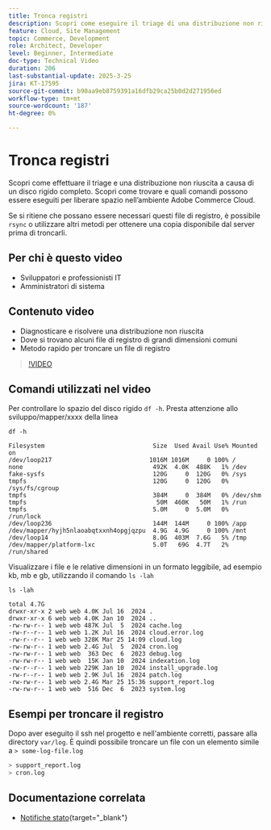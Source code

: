 ```yaml
---
title: Tronca registri
description: Scopri come eseguire il triage di una distribuzione non riuscita a causa di un disco rigido completo troncando i file di registro di grandi dimensioni.
feature: Cloud, Site Management
topic: Commerce, Development
role: Architect, Developer
level: Beginner, Intermediate
doc-type: Technical Video
duration: 206
last-substantial-update: 2025-3-25
jira: KT-17595
source-git-commit: b90aa9eb8759391a16dfb29ca25b0d2d271956ed
workflow-type: tm+mt
source-wordcount: '187'
ht-degree: 0%

---
```


# Tronca registri

Scopri come effettuare il triage e una distribuzione non riuscita a causa di un disco rigido completo. Scopri come trovare e quali comandi possono essere eseguiti per liberare spazio nell’ambiente Adobe Commerce Cloud.

Se si ritiene che possano essere necessari questi file di registro, è possibile `rsync` o utilizzare altri metodi per ottenere una copia disponibile dal server prima di troncarli.

## Per chi è questo video

- Sviluppatori e professionisti IT
- Amministratori di sistema

## Contenuto video

- Diagnosticare e risolvere una distribuzione non riuscita
- Dove si trovano alcuni file di registro di grandi dimensioni comuni
- Metodo rapido per troncare un file di registro

>[!VIDEO](https://video.tv.adobe.com/v/3454572?learn=on)


## Comandi utilizzati nel video

Per controllare lo spazio del disco rigido `df -h`. Presta attenzione allo sviluppo/mapper/xxxx della linea

```SHELL
df -h

Filesystem                              Size  Used Avail Use% Mounted on
/dev/loop217                           1016M 1016M     0 100% /
none                                    492K  4.0K  488K   1% /dev
fake-sysfs                              120G     0  120G   0% /sys
tmpfs                                   120G     0  120G   0% /sys/fs/cgroup
tmpfs                                   384M     0  384M   0% /dev/shm
tmpfs                                    50M  460K   50M   1% /run
tmpfs                                   5.0M     0  5.0M   0% /run/lock
/dev/loop236                            144M  144M     0 100% /app
/dev/mapper/hyjh5nlaoabqtxxnh4opgjqzpu  4.9G  4.9G     0 100% /mnt
/dev/loop14                             8.0G  403M  7.6G   5% /tmp
/dev/mapper/platform-lxc                5.0T   69G  4.7T   2% /run/shared
```


Visualizzare i file e le relative dimensioni in un formato leggibile, ad esempio kb, mb e gb, utilizzando il comando `ls -lah`

```SHELL
ls -lah

total 4.7G
drwxr-xr-x 2 web web 4.0K Jul 16  2024 .
drwxr-xr-x 6 web web 4.0K Jan 10  2024 ..
-rw-rw-r-- 1 web web 487K Jul  5  2024 cache.log
-rw-r--r-- 1 web web 1.2K Jul 16  2024 cloud.error.log
-rw-r--r-- 1 web web 328K Mar 25 14:09 cloud.log
-rw-rw-r-- 1 web web 2.4G Jul  5  2024 cron.log
-rw-rw-r-- 1 web web  363 Dec  6  2023 debug.log
-rw-rw-r-- 1 web web  15K Jan 10  2024 indexation.log
-rw-r--r-- 1 web web 229K Jan 10  2024 install_upgrade.log
-rw-r--r-- 1 web web 2.9K Jul 16  2024 patch.log
-rw-rw-r-- 1 web web 2.4G Mar 25 15:36 support_report.log
-rw-rw-r-- 1 web web  516 Dec  6  2023 system.log
```

## Esempi per troncare il registro

Dopo aver eseguito il ssh nel progetto e nell&#39;ambiente corretti, passare alla directory `var/log`. È quindi possibile troncare un file con un elemento simile a `> some-log-file.log`

```BASH
> support_report.log 
> cron.log 
```

## Documentazione correlata

- [Notifiche stato](https://experienceleague.adobe.com/it/docs/commerce-on-cloud/user-guide/dev-tools/integrations/health-notifications){target="_blank"}
